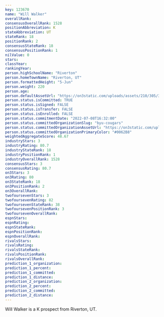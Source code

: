 ```yaml
---
key: 123670
name: "Will Walker"
overallRank: 
consensusOverallRank: 1528
positionAbbreviation: K
stateAbbreviation: UT
stateRank: 18
positionRank: 2
consensusStateRank: 18
consensusPositionRank: 1
nilValue: 0
stars: 
classYear: 
rankingYear: 
person.highSchoolName: "Riverton"
person.homeTownName: "Riverton, UT"
person.formattedHeight: "5-Jun"
person.weight: 220
person.age: 
person.defaultAssetUrl: "https://on3static.com/uploads/assets/210/305/305210.png"
person.status.isCommitted: TRUE
person.status.isSigned: FALSE
person.status.isTransfer: FALSE
person.status.isEnrolled: FALSE
person.status.commitmentDate: "2022-07-08T16:32:00"
person.status.committedOrganizationSlug: "byu-cougars"
person.status.committedOrganizationAssetUrl: "https://on3static.com/uploads/assets/851/149/149851.svg"
person.status.committedOrganizationPrimaryColor: "#0062B8"
weightedAggregateScore: 48.67
industryStars: 3
industryRating: 80.7
industryStateRank: 18
industryPositionRank: 1
industryOverallRank: 1528
consensusStars: 3
consensusRating: 80.7
on3Stars: 3
on3Rating: 80
on3StateRank: 18
on3PositionRank: 2
on3OverallRank: 
twofoursevenStars: 3
twofoursevenRating: 82
twofoursevenStateRank: 38
twofoursevenPositionRank: 3
twofoursevenOverallRank: 
espnStars: 
espnRating: 
espnStateRank: 
espnPositionRank: 
espnOverallRank: 
rivalsStars: 
rivalsRating: 
rivalsStateRank: 
rivalsPositionRank: 
rivalsOverallRank: 
prediction_1_organization: 
prediction_1_percent: 
prediction_1_committed: 
prediction_1_distance: 
prediction_2_organization: 
prediction_2_percent: 
prediction_2_committed: 
prediction_2_distance: 
---
```

Will Walker is a K prospect from Riverton, UT.